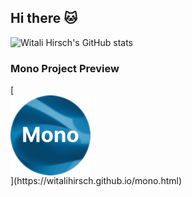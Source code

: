 ## Hi there 🐱

![Witali Hirsch's GitHub stats](https://github-readme-stats.vercel.app/api?username=witalihirsch&show_icons=true&theme=tokyonight)

### Mono Project Preview

<div style="display: flex; flex-direction: column;">
  [<img src="images/logo.png" width=128px>](https://witalihirsch.github.io/mono.html)
</div>